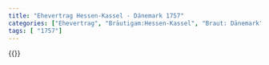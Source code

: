 ```yaml
---
title: "Ehevertrag Hessen-Kassel - Dänemark 1757"
categories: ["Ehevertrag", "Bräutigam:Hessen-Kassel", "Braut: Dänemark", "Eheschließung vollzogen?:Ja", "verschiedenkonfessionelle Ehe?:Ja", "Dynastie Bräutigam:Hessen (Kassel)", "Akteur Bräutigam:Hessen (Kassel)", "Akteur Braut:Oldenburg (Dänemark)", "Textbezug?:nein", "Ständisch?:nein", "Ratifikation?:ja", "Sonstiges?:nein", "Bräutigam:Hessen-Kassel", "Braut: Dänemark"]
tags: [ "1757"]
---
```

<!--more-->
{{<v178>}}